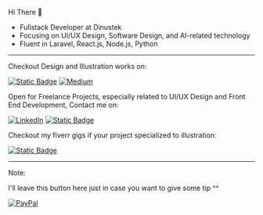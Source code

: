Hi There **👋**
- Fullstack Developer at Dinustek
- Focusing on UI/UX Design, Software Design, and AI-related technology
- Fluent in Laravel, React.js, Node.js, Python

***

Checkout Design and Illustration works on:

[![Static Badge](https://img.shields.io/badge/Dribbble-E92BE2?logo=dribbble&logoColor=%23FFFFFF)](https://dribbble.com/isaeeza)
[![Medium](https://img.shields.io/badge/Medium-12100E?logo=medium&logoColor=white)](https://medium.com/@isaasanu)

Open for Freelance Projects, especially related to UI/UX Design and Front End Development, 
Contact me on:

[![LinkedIn](https://img.shields.io/badge/LinkedIn-%230077B5.svg?logo=linkedin&logoColor=white)](https://linkedin.com/in/isaachsanu)
[![Static Badge](https://img.shields.io/badge/Upwork-378805?logo=upwork&logoColor=white)](https://www.upwork.com/freelancers/~01b5295136669ab210)

Checkout my fiverr gigs if your project specialized to illustration:

[![Static Badge](https://img.shields.io/badge/Fiverr-49b265?logo=fiverr&logoColor=white)](https://www.fiverr.com/isaeeza)

***

Note:

I'll leave this button here just in case you want to give some tip ^^

[![PayPal](https://img.shields.io/badge/PayPal-00457C?style=for-the-badge&logo=paypal&logoColor=white)](https://paypal.me/asanu154) 

  
